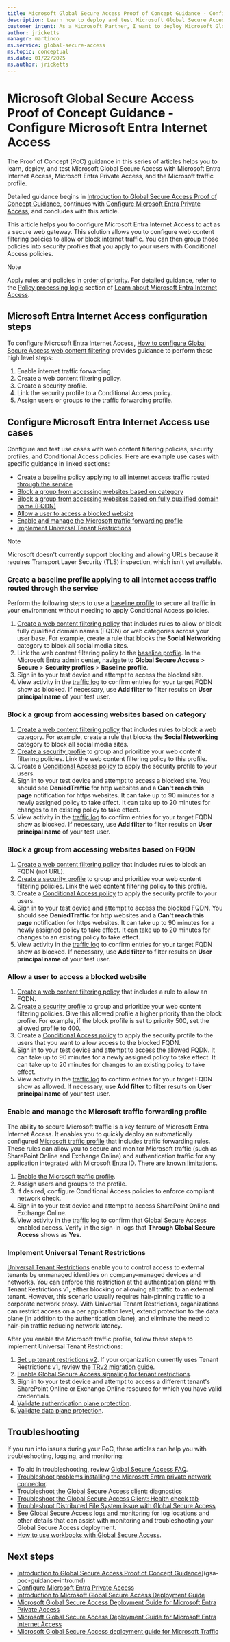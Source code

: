 ```yaml
---
title: Microsoft Global Secure Access Proof of Concept Guidance - Configure Microsoft Entra Internet Access
description: Learn how to deploy and test Microsoft Global Secure Access with Microsoft Entra Internet Access.
customer intent: As a Microsoft Partner, I want to deploy Microsoft Global Secure Access for Microsoft Entra Internet Access as a Proof of Concept in my production or test environment.
author: jricketts
manager: martinco
ms.service: global-secure-access
ms.topic: conceptual
ms.date: 01/22/2025
ms.author: jricketts
---
```

# Microsoft Global Secure Access Proof of Concept Guidance - Configure Microsoft Entra Internet Access

The Proof of Concept (PoC) guidance in this series of articles helps you to learn, deploy, and test Microsoft Global Secure Access with Microsoft Entra Internet Access, Microsoft Entra Private Access, and the Microsoft traffic profile.

Detailed guidance begins in [Introduction to Global Secure Access Proof of Concept Guidance](gsa-poc-guidance-intro.md), continues with [Configure Microsoft Entra Private Access](gsa-poc-private-access.md), and concludes with this article.

This article helps you to configure Microsoft Entra Internet Access to act as a secure web gateway. This solution allows you to configure web content filtering policies to allow or block internet traffic. You can then group those policies into security profiles that you apply to your users with Conditional Access policies.

>[!NOTE]
>Apply rules and policies in [order of priority](../global-secure-access/concept-internet-access.md#policy-processing-logic). For detailed guidance, refer to the [Policy processing logic](../global-secure-access/concept-internet-access.md#policy-processing-logic) section of [Learn about Microsoft Entra Internet Access](../global-secure-access/concept-internet-access.md).

## Microsoft Entra Internet Access configuration steps

To configure Microsoft Entra Internet Access, [How to configure Global Secure Access web content filtering](../global-secure-access/how-to-configure-web-content-filtering.md) provides guidance to perform these high level steps:

1. Enable internet traffic forwarding.
1. Create a web content filtering policy.
1. Create a security profile.
1. Link the security profile to a Conditional Access policy.
1. Assign users or groups to the traffic forwarding profile.

## Configure Microsoft Entra Internet Access use cases

Configure and test use cases with web content filtering policies, security profiles, and Conditional Access policies. Here are example use cases with specific guidance in linked sections:

- [Create a baseline policy applying to all internet access traffic routed through the service](#create-a-baseline-profile-applying-to-all-internet-access-traffic-routed-through-the-service)
- [Block a group from accessing websites based on category](#block-a-group-from-accessing-websites-based-on-category)
- [Block a group from accessing websites based on fully qualified domain name (FQDN)](#block-a-group-from-accessing-websites-based-on-fqdn)
- [Allow a user to access a blocked website](#allow-a-user-to-access-a-blocked-website)
- [Enable and manage the Microsoft traffic forwarding profile](#enable-and-manage-the-microsoft-traffic-forwarding-profile)
- [Implement Universal Tenant Restrictions](#implement-universal-tenant-restrictions)

>[!NOTE]
>Microsoft doesn't currently support blocking and allowing URLs because it requires Transport Layer Security (TLS) inspection, which isn't yet available.

### Create a baseline profile applying to all internet access traffic routed through the service

Perform the following steps to use a [baseline profile](../global-secure-access/concept-internet-access.md#policy-processing-logic) to secure all traffic in your environment without needing to apply Conditional Access policies.

1. [Create a web content filtering policy](../global-secure-access/how-to-configure-web-content-filtering.md#create-a-web-content-filtering-policy) that includes rules to allow or block fully qualified domain names (FQDN) or web categories across your user base. For example, create a rule that blocks the **Social Networking** category to block all social media sites.
1. Link the web content filtering policy to the [baseline profile](../global-secure-access/how-to-configure-web-content-filtering.md#create-a-security-profile). In the Microsoft Entra admin center, navigate to **Global Secure Access** > **Secure** > **Security profiles** > **Baseline profile**.
1. Sign in to your test device and attempt to access the blocked site.
1. View activity in the [traffic log](../global-secure-access/how-to-view-traffic-logs.md) to confirm entries for your target FQDN show as blocked. If necessary, use **Add filter** to filter results on **User principal name** of your test user.

### Block a group from accessing websites based on category

1. [Create a web content filtering policy](../global-secure-access/how-to-configure-web-content-filtering.md#create-a-web-content-filtering-policy) that includes rules to block a web category. For example, create a rule that blocks the **Social Networking** category to block all social media sites.
1. [Create a security profile](../global-secure-access/how-to-configure-web-content-filtering.md#create-a-security-profile) to group and prioritize your web content filtering policies. Link the web content filtering policy to this profile.
1. Create a [Conditional Access policy](../global-secure-access/how-to-configure-web-content-filtering.md#create-and-link-conditional-access-policy) to apply the security profile to your users.
1. Sign in to your test device and attempt to access a blocked site. You should see **DeniedTraffic** for http websites and a **Can't reach this page** notification for https websites. It can take up to 90 minutes for a newly assigned policy to take effect. It can take up to 20 minutes for changes to an existing policy to take effect.
1. View activity in the [traffic log](../global-secure-access/how-to-view-traffic-logs.md) to confirm entries for your target FQDN show as blocked. If necessary, use **Add filter** to filter results on **User principal name** of your test user.

### Block a group from accessing websites based on FQDN

1. [Create a web content filtering policy](../global-secure-access/how-to-configure-web-content-filtering.md#create-a-web-content-filtering-policy) that includes rules to block an FQDN (not URL).
1. [Create a security profile](../global-secure-access/how-to-configure-web-content-filtering.md#create-a-security-profile) to group and prioritize your web content filtering policies. Link the web content filtering policy to this profile.
1. Create a [Conditional Access policy](../global-secure-access/how-to-configure-web-content-filtering.md#create-and-link-conditional-access-policy) to apply the security profile to your users.
1. Sign in to your test device and attempt to access the blocked FQDN. You should see **DeniedTraffic** for http websites and a **Can't reach this page** notification for https websites. It can take up to 90 minutes for a newly assigned policy to take effect. It can take up to 20 minutes for changes to an existing policy to take effect.
1. View activity in the [traffic log](../global-secure-access/how-to-view-traffic-logs.md) to confirm entries for your target FQDN show as blocked. If necessary, use **Add filter** to filter results on **User principal name** of your test user.

### Allow a user to access a blocked website

1. [Create a web content filtering policy](../global-secure-access/how-to-configure-web-content-filtering.md#create-a-web-content-filtering-policy) that includes a rule to allow an FQDN.
1. [Create a security profile](../global-secure-access/how-to-configure-web-content-filtering.md#create-a-security-profile) to group and prioritize your web content filtering policies. Give this allowed profile a higher priority than the block profile. For example, if the block profile is set to priority 500, set the allowed profile to 400.
1. Create a [Conditional Access policy](../global-secure-access/how-to-configure-web-content-filtering.md#create-and-link-conditional-access-policy) to apply the security profile to the users that you want to allow access to the blocked FQDN.
1. Sign in to your test device and attempt to access the allowed FQDN. It can take up to 90 minutes for a newly assigned policy to take effect. It can take up to 20 minutes for changes to an existing policy to take effect.
1. View activity in the [traffic log](../global-secure-access/how-to-view-traffic-logs.md) to confirm entries for your target FQDN show as allowed. If necessary, use **Add filter** to filter results on **User principal name** of your test user.

### Enable and manage the Microsoft traffic forwarding profile

The ability to secure Microsoft traffic is a key feature of Microsoft Entra Internet Access. It enables you to quickly deploy an automatically configured [Microsoft traffic profile](../global-secure-access/concept-microsoft-traffic-profile.md) that includes traffic forwarding rules. These rules can allow you to secure and monitor Microsoft traffic (such as SharePoint Online and Exchange Online) and authentication traffic for any application integrated with Microsoft Entra ID. There are [known limitations](../global-secure-access/reference-current-known-limitations.md#access-controls-limitations).

1. [Enable the Microsoft traffic profile](../global-secure-access/how-to-manage-microsoft-profile.md).
1. Assign users and groups to the profile.
1. If desired, configure Conditional Access policies to enforce compliant network check.
1. Sign in to your test device and attempt to access SharePoint Online and Exchange Online.
1. View activity in the [traffic log](../global-secure-access/how-to-view-traffic-logs.md) to confirm that Global Secure Access enabled access. Verify in the sign-in logs that **Through Global Secure Access** shows as **Yes**.

### Implement Universal Tenant Restrictions

[Universal Tenant Restrictions](../global-secure-access/how-to-universal-tenant-restrictions.md) enable you to control access to external tenants by unmanaged identities on company-managed devices and networks. You can enforce this restriction at the authentication plane with Tenant Restrictions v1, either blocking or allowing all traffic to an external tenant. However, this scenario usually requires hair-pinning traffic to a corporate network proxy. With Universal Tenant Restrictions, organizations can restrict access on a per application level, extend protection to the data plane (in addition to the authentication plane), and eliminate the need to hair-pin traffic reducing network latency.

After you enable the Microsoft traffic profile, follow these steps to implement Universal Tenant Restrictions:

1. [Set up tenant restrictions v2](/azure/active-directory/external-identities/tenant-restrictions-v2). If your organization currently uses Tenant Restrictions v1, review the [TRv2 migration guide](https://aka.ms/trv2migration).
1. [Enable Global Secure Access signaling for tenant restrictions](../global-secure-access/how-to-universal-tenant-restrictions.md#enable-global-secure-access-signaling-for-tenant-restrictions).
1. Sign in to your test device and attempt to access a different tenant's SharePoint Online or Exchange Online resource for which you have valid credentials.
1. [Validate authentication plane protection](../global-secure-access/how-to-universal-tenant-restrictions.md#validate-the-authentication-plane-protection).
1. [Validate data plane protection](../global-secure-access/how-to-universal-tenant-restrictions.md#validate-the-data-plane-protection).

## Troubleshooting

If you run into issues during your PoC, these articles can help you with troubleshooting, logging, and monitoring:

- To aid in troubleshooting, review [Global Secure Access FAQ](../global-secure-access/resource-faq.yml).
- [Troubleshoot problems installing the Microsoft Entra private network connector](../global-secure-access/troubleshoot-connectors.md).
- [Troubleshoot the Global Secure Access client: diagnostics](../global-secure-access/troubleshoot-global-secure-access-client-advanced-diagnostics.md)
- [Troubleshoot the Global Secure Access Client: Health check tab](../global-secure-access/troubleshoot-global-secure-access-client-diagnostics-health-check.md)
- [Troubleshoot Distributed File System issue with Global Secure Access](../global-secure-access/troubleshoot-distributed-file-system.md)
- See [Global Secure Access logs and monitoring](../global-secure-access/concept-global-secure-access-logs-monitoring.md) for log locations and other details that can assist with monitoring and troubleshooting your Global Secure Access deployment.
- [How to use workbooks with Global Secure Access](../global-secure-access/how-to-use-workbooks.md).

## Next steps

- [Introduction to Global Secure Access Proof of Concept Guidance](gsa-poc-guidance-intro.md)](gsa-poc-guidance-intro.md)
- [Configure Microsoft Entra Private Access](gsa-poc-private-access.md)
- [Introduction to Microsoft Global Secure Access Deployment Guide](gsa-deployment-guide-intro.md)
- [Microsoft Global Secure Access Deployment Guide for Microsoft Entra Private Access](gsa-deployment-guide-private-access.md)
- [Microsoft Global Secure Access Deployment Guide for Microsoft Entra Internet Access](gsa-deployment-guide-internet-access.md)
- [Microsoft Global Secure Access deployment guide for Microsoft Traffic](gsa-deployment-guide-microsoft-traffic.md)
